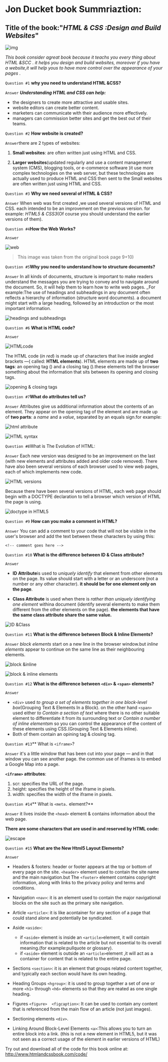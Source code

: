 
# Jon Ducket book Summriaztion:

## Title of the book:"_HTML & CSS :Design and Build Websites_"
![img](https://github.com/Naziha-1986/reading-notes.md/blob/main/book.jpg)



*This book consider agreat book because it teachs you every thing about HTML &SCC . it helps you design and build websites, moreover if you have a website,it will help yous to have more control over the appearance of your pages .*

`Question #1` **why you need to understand HTML &CSS?**

`Answer` **_Understanding HTML and CSS can help:_**
 * the designers to create more attractive and usable sites.
 * website editors can create better content.
 * marketers can communicate with their audience more effectively.
 * managers can commission better sites and get the best out of their teams.
 
`Question #2` **How website is created?**

`Answer`there are 2 types of websites:

1. **Small websites**: are often written 
just using HTML and CSS.

2. **Larger websites**(updated regularly and use a content management system (CMS), blogging tools, or e-commerce software )it use more complex technologies on the web server, but these technologies are actually used to produce HTML and CSS then sent to the Small websites are often written just using HTML and CSS.

`Question #3` **Why we need several of HTML & CSS?**

`Answer` When web was first created ,we used several versions of HTML and CSS. each intended to be an improvement on the previous version. for example: _HTML5 & CSS3_(Of course you should understand the earlier versions of them).

`Question #4`**How the Web Works?**

`Answer`


![web](https://github.com/Naziha-1986/reading-notes.md/blob/main/server.jpg)

> This image was taken from the original book page 9+10)



`Question #5`**Why you need to understand how to structure documents?**

 `Answer`  In all kinds of documents, structure is important to make readers  understand the messages you are trying to convey 
and to navigate around the document. So, it will help them to learn how to write web pages.
_For example:The use of headings and subheadings in any document often reflects a hierarchy of 
information (structure word documents). a document might start with a large heading, followed by an introduction or the most important information.

![headings and subheadings](https://github.com/Naziha-1986/reading-notes.md/blob/main/haedings.jpg)

`Question #6` **What is HTML code?**

`Answer`

![HTMLcode](https://github.com/Naziha-1986/reading-notes.md/blob/main/html%20code.jpg)


The HTML code (*in red*) is made up of characters that live inside angled brackets —( called: **HTML elements**).
HTML elements are made up of  **two tags**: an opening tag (<html>) and a closing tag (</html>).these elements tell the browser something about the information that sits between its opening and closing tags.

![opening & closing tags](https://github.com/Naziha-1986/reading-notes.md/blob/main/opening%20and%20closing%20tags.png)


`Question #7`**What do attributes tell us?**

`Answer` Attributes give us additional information about the contents of an element. They appear on the opening tag of the element and are 
made up of **two parts**: a _name_ and a _value_, separated by an equals sign.for example:


![html attribute](https://github.com/Naziha-1986/reading-notes.md/blob/main/html-tag-attributes.png)

![HTML syntax](https://github.com/Naziha-1986/reading-notes.md/blob/main/html-syntax.png)

`Question #8`What is  The Evolution of HTML:

`Answer` Each new version was designed to be an improvement on the last (with new elements and attributes added and older code removed).
There have also been several versions of each browser used to view web pages, each of which implements new code.


![HTML versions](https://github.com/Naziha-1986/reading-notes.md/blob/main/Html%20versions.jpg)


Because there have been several versions of HTML, each web page should begin with a DOCTYPE declaration to tell a browser which version of HTML the page is using. 

![doctype in HTML5](https://github.com/Naziha-1986/reading-notes.md/blob/main/OIP.jpg)


`Question #9` **How can you make a comment in HTML?**

`Answer` You can add a comment to your code that will not be visible in the user's browser and add the text between these characters by using this:

`<!-- comment goes here -->`


`Question #10` **What is the difference between ID & Class attribute?**

`Answer`

* **ID Attribute**is used to  _uniquely identify_ that element from other elements on the page. Its value should start with a letter or an underscore (not a 
number or any other character). **it should be for one element only on the page**.

* **Class Attribute** is used when there is _rather than uniquely identifying one element_ withina document (identify several elements to make them different from the other elements on the page).
**the elements that have the same class attribute share the same value.**


![ID &Class](https://github.com/Naziha-1986/reading-notes.md/blob/main/id%20%26%20class.png)


`Question #11` **What is the difference between Block & Inline Elements?**

`Answer`
*block elements* start on a new line in the browser window.but *inline elements* appear to continue on the same line as their neighbouring elements.

![block &inline](https://github.com/Naziha-1986/reading-notes.md/blob/main/block%201.png)

![block & inline elements](https://github.com/Naziha-1986/reading-notes.md/blob/main/block2.jpg)


`Question #12` **What is the difference between `<div>` & `<span>` elements?**

`Answer`

* `<div>` used *to group a set of elements together in one block-level box*(Grouping Text & Elements In a Block). on the other hand `<span>` used either *to Contain a section of text* where there is no other suitable element to differentiate it from its surrounding text or *Contain a number of inline elements*m so you can control the appearance of the content of these elements using CSS.(Grouping Text & Elements inline).
* Both of them  contain an opining tag & closing tag.

`Question #13`** What is `<iframe>`?

`Answer` it's a little window that has been cut into your page — and in that window you can see another page. the common use of iframes is to embed a Google Map into a page. 

**`<iframe>` attributes**:

1. scr: specifies the URL of the page.
2. height: specifies the height of the iframe in pixels.
3. width:  specifies the width of the iframe in pixels.

`Question #14`** What is `<meta.` element?**
 
 `Answer` it lives inside the `<head>` element & contains information about the web page. 

**There are some characters that are used in and reserved by HTML code:**

![escape](https://github.com/Naziha-1986/reading-notes.md/blob/main/escape.jpg)

`Question #15` **What are the New Html5 Layout Elements?**

`Answer`
* Headers & footers: header or footer  appears at the top or bottom of every page on the site.
 `<header>` element used to contain the site name and the main navigation.but The `<footer>` element contains copyright information, along with links to the privacy policy 
and terms and conditions.
* Navigation `<nav>`: it is an element  used to contain the major navigational blocks on the site such as the primary site navigation.
* Article `<article>`: it is like acontainer for any section of a page that could stand alone and potentially be syndicated.
* Aside `<aside>`: 
     * if `<aside>` element is inside an `<article>`element, it will contain information that is related to the article but not essential to its 
overall meaning.(for example:pullquote or glossary).
     * if `<aside>` element is outside an `<article>`element ,it will act as a container for content that is related to the entire page.
* Sections `<section>`: it is an element that  groups related content together, and typically each section would have its own heading.     
* Heading Groups `<hgroup>`: it is used to group together a set of one or more `<h1>` through `<h6>` elements so that they are  reated as one single heading.
 
* Figures `<figure>  <figcaption>`: It can be used to contain any content that is referenced from the main flow of an article (not just images).
* Sectioning elements `<div>`.
* Linking Around Block-Level Elements `<a>`:This allows you to turn an entire block into a link.
(this is not a new element in HTML5, but it was not seen as a correct usage of the <a> element in earlier versions of HTML)
 


Try out and download all of the code for this book online at:
http://www.htmlandcssbook.com/code/
